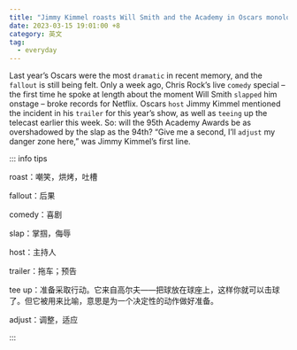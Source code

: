 ```yaml
---
title: "Jimmy Kimmel roasts Will Smith and the Academy in Oscars monologue"
date: 2023-03-15 19:01:00 +8
category: 英文
tag:
  - everyday
---
```


Last year’s Oscars were the most `dramatic` in recent memory, and the `fallout` is still being felt. Only a week ago, Chris Rock’s live `comedy` special – the first time he spoke at length about the moment Will Smith `slapped` him onstage – broke records for Netflix. Oscars `host` Jimmy Kimmel mentioned the incident in his `trailer` for this year’s show, as well as `teeing` up the telecast earlier this week. So: will the 95th Academy Awards be as overshadowed by the slap as the 94th? “Give me a second, I’ll `adjust` my danger zone here,” was Jimmy Kimmel’s first line.

::: info tips

roast：嘲笑，烘烤，吐槽

fallout：后果

comedy：喜剧

slap：掌掴，侮辱

host：主持人

trailer：拖车；预告

tee up：准备采取行动。它来自高尔夫——把球放在球座上，这样你就可以击球了。但它被用来比喻，意思是为一个决定性的动作做好准备。

adjust：调整，适应

:::
